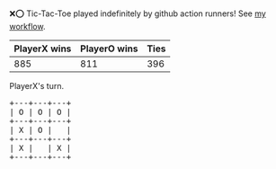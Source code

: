 :x::o: Tic-Tac-Toe played indefinitely by github action runners! See [my workflow](.github/workflows/play.yaml).

|PlayerX wins|PlayerO wins|Ties|
|-|-|-|
|885|811|396|

PlayerX's turn.

<pre>
+---+---+---+
| O | O | O |
+---+---+---+
| X | O |   |
+---+---+---+
| X |   | X |
+---+---+---+
</pre>